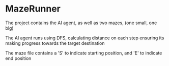 # MazeRunner

The project contains the AI agent, as well as two mazes, (one small, one big)

The AI agent runs using DFS, calculating distance on each step ensuring its making progress towards the target destination

The maze file contains a 'S' to indicate starting position, and 'E' to indicate end position
